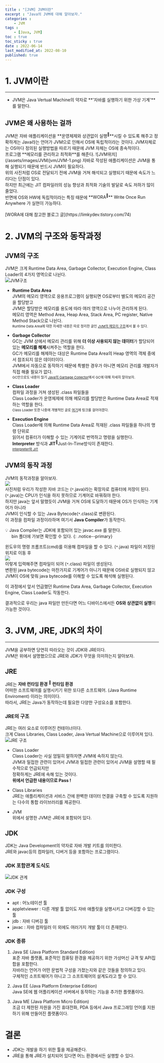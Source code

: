 ```yaml
---
title : "[JVM] JVM이란"
excerpt : "Java의 JVM에 대해 알아보자."
categories : 
    - JVM
tags :
    - [Java, JVM]
toc : true
toc_sticky : true
date : 2022-06-14
last_modified_at: 2022-08-10
published: true
---
```


# 1. JVM이란 
---
- JVM은 Java Vertual Machine의 약자로 **'자바를 실행하기 위한 가상 기계'**를 말한다.<br>

## JVM은 왜 사용하는 걸까
<span class="tooltip">
    JVM은 자바 애플리케이션을 <span class="h-text-y">**운영체제와 상관없이 실행<sup>💬</sup>**</span>시킬 수 있도록 해주고
    <span class="tooltip-text">
        정확하게는 Java라는 언어가 JVM으로 인해서 OS에 독립적이라는 것이다.
        JVM자체로는 OS마다 정의된 실행방법을 따르기 때문에 JVM 자체는 OS에 종속적이다.
    </span>
</span><br>
프로그램 **메모리를 관리하고 최적화**를 해준다.  
![JVM위치](/assets/images/JVM/jvm/JVM-1.png)  
자바로 작성된 애플리케이션은 JVM을 통해 실행되기 때문에 반드시 JVM이 필요하다.<br>
위의 사진처럼 OS로 전달되기 전에 JVM을 거쳐 해석되고 실행되기 때문에 속도가 느리다는 단점이 있다.<br>
하지만 최근에는 JIT 컴파일러의 성능 향상과 최적화 기술의 발달로 속도 저하가 많이 줄었다.<br>
반면에 OS와 HW에 독립적이라는 특징 때문에 
<span class="tooltip h-text-y">
    **WORA<sup>💬</sup>**
    <span class="tooltip-text">
        Write Once Run Anywhere
    </span>
</span>가 실현이 가능하다.<br><br>
[WORA에 대해 참고한 블로그 글](https://limkydev.tistory.com/74)

<div class='next-line'></div>

# 2. JVM의 구조와 동작과정
## JVM의 구조
JVM은 크게 <span class="h-text-p">Runtime Data Area</span>,
<span class="h-text-p">Garbage Collector</span>,
<span class="h-text-p">Execution Engine</span>,
<span class="h-text-p">Class Loader</span>의 4가지 영역으로 나뉜다.  
![JVM구조](/assets/images/JVM/jvm/JVM-2.png)  
- **Runtime Data Area**  
JVM의 메모리 영역으로 응용프로그램이 실행되면 OS로부터 별도의 메모리 공간을 할당받고  
JVM은 할당받은 메모리를 용도에 따라 여러 영역으로 나누어 관리하게 된다.  
메모리 영역은 <span class="h-text-p">Method Area</span>,
<span class="h-text-p">Heap Area</span>,
<span class="h-text-p">Stack Area</span>, 
<span class="h-text-p">PC register</span>,
<span class="h-text-p">Native Method Stack</span>으로 나뉜다.   
<span style="font-size:11px">Runtime Data Area에 대한 자세한 내용은 따로 정리한 글인 [JVM의 메모리 구조](../JVM-memory)에서 볼 수 있다.</span>   

- **Garbage Collector**  
GC는 JVM 상에서 메모리 관리를 위해 **더 이상 사용되지 않는 데이터**가 할당되어 있는 **메모리를 해제**시켜주는 역할을 한다.  
GC가 메모리를 해제하는 대상은 Runtime Data Area의 Heap 영역의 객체 중에서 참조되지 않은 데이터이다.  
JVM에서 자동으로 동작하기 때문에 특별한 경우가 아니면 메모리 관리를 개발자가 직접 해줄 필요가 없다.  
<span style="font-size:11px">GC만으로도 내용이 많기 [Java의 Garbage Collector](../JVM-gc)에서 GC에 대해 자세히 알아보자.</span>  

- **Class Loader**  
<span class="h-text-y">컴파일 과정</span>을 거쳐 생성된 .class 파일들을  
Class Loader가 운영체제에 의해 메모리를 할당받은 Runtime Data Area로 적재하는 역할을 한다.  
<span style="font-size:11px">Class Loader 또한 나중에 개별적인 글로 [여기](#)에 링크를 걸어야겠다.</span>  

- **Execution Engine**  
Class Loader에 의해 Runtime Data Area로 적재된 .class 파일들을 하나의 명령 단위로  
읽어서 컴퓨터가 이해할 수 있는 기계어로 번역하고 명령을 실행한다.  
**Interpreter** 방식과 <span class="tooltip">**JIT**<sup>💬</sup><span class="tooltip-text">Just-In-Time</span></span>방식이 존재한다.   
<span style="font-size:11px">[Interpreter와 JIT](#)</span>   

## JVM의 동작 과정
JVM의 동작과정을 알아보자.  
![](/assets/images/JVM/jvm/JVM-3.png)  
사진처럼 우리가 작성한 자바 코드는 <span class="h-text-p">(`*`.java)</span>라는 확장자로 컴퓨터에 저장이 된다.   
<span class="h-text-p">(`*`.java)</span>는 CPU가 인식을 하지 못하므로 기계어로 바꿔줘야 한다.  
하지만 java는 앞서 말했듯이 JVM을 거쳐 OS에 도달하기 때문에 OS가 인식하는 기계어가 아니라  
JVM이 인식할 수 있는 Java Bytecode<span class="h-text-p">(`*`.class)</span>로 변환된다.  
이 과정을 컴파일 과정이라하며 여기서 **Java Compiler**가 동작한다.

💡 Java Compiler는 JDK에 포함되어 있는 javac.exe 를 말한다.  
&emsp;&ensp;bin 폴더에 가보면 확인할 수 있다.
{: .notice--primary} 

윈도우의 명령 프롬프트(cmd)를 이용해 컴파일을 할 수 있다.
<span class="h-text-p">(`*`.java)</span> 파일이 저장된 위치로 이동 후  
![](/assets/images/JVM/jvm/JVM-4.png)  
이렇게 입력해주면 컴파일이 되어 <span class="h-text-p">(`*`.class)</span> 파일이 생성된다.  
변환된 java bytecode는 마찬가지로 기계어가 아니기 때문에 OS바로 실행되지 않고  
JVM이 OS에 맞춰 java bytecode를 이해할 수 있도록 해석해 실행된다. 
  
이 과정에서 앞서 언급했던 <span class="h-text-p">Runtime Data Area</span>,
<span class="h-text-p">Garbage Collector</span>,
<span class="h-text-p">Execution Engine</span>,
<span class="h-text-p">Class Loader</span>도 작동한다.  

결과적으로 우리는 java 파일만 만든다면 어느 디바이스에서든 **OS와 상관없이 실행**이 가능한 것이다.  

<div class='next-line'></div>

# 3. JVM, JRE, JDK의 차이
---
JVM을 공부하면 당연히 따라오는 것이 <span class="h-text-y">JDK</span>와 <span class="h-text-y">JRE</span>이다.  
JVM은 위에서 설명했으므로 JRE와 JDK가 무엇을 의미하는지 알아보자. 

## JRE  
JRE는
<span class="tooltip h-text-y">
    **자바 런타임 환경**
    <sup>💬</sup>
    <span class="tooltip-text">
        **런타임 환경**<br>
        어떠한 소프트웨어를 실행시키기 위한 또다른 소프트웨어.
    </span>
</span>(Java Runtime Enviroment) 이라는 의미이다.    
따라서, JRE는 Java가 동작하는데 필요한 다양한 구성요소를 포함한다.  
  
### JRE의 구조
JRE는 여러 요소로 이루어진 컨테이너이다.  
크게 
<span class="h-text-p">Class Libraries</span>,
<span class="h-text-p">Class Loader</span>,
<span class="h-text-p">Java Vertual Machine</span>으로 이루어져 있다.  
![JRE 구조](/assets/images/JVM/jvm/JVM-5.png)  

- Class Loader  
Class Loader는 사실 엄밀히 말하자면 JVM에 속하지 않는다.  
JVM과 밀접한 관련이 있어서 JVM과 밀접한 관련이 있어서 JVM을 설명할 때 필수적으로 언급되지만  
정확하게는 JRE에 속해 있는 것이다.  
**위에서 언급한 내용이므로 Pass !**  
  
- Class Libraries  
JRE는 애플리케이션과 서비스 간에 완벽한 데이터 연결을 구축할 수 있도록 지원하는 다수의 통합 라이브러리를 제공한다.  
  
- JVM   
위에서 설명한 JVM은 JRE에 포함되어 있다.  


## JDK
JDK는 Java Development의 약자로 자바 개발 키트를 의미한다.  
JRE와 javac등의 컴파일러, 디버거 등을 포함하는 프로그램이다.
  
### JDK 포함관계 도식도
![JDK 관계](/assets/images/JVM/jvm/JVM-6.png)  

### JDK 구성
- apt : 어노테이션 툴
- appletviewer : 다른 개발 툴 없이도 자바 애플릿을 실행시키고 디버깅할 수 있는 툴
- jdb : 자바 디버깅 툴
- javac : 자바 컴파일러
이 외에도 여러가지 개발 툴이 더 존재한다.

### JDK 종류
1. <span class="h-text-p">Java SE (Java Platform Standard Edition)</span>  
표준 자바 플랫폼, 표준적인 컴퓨팅 환경을 제공하기 위한 가상머신 규격 및 API집합을 포함한다.  
자바라는 언어가 어떤 문법적 구성을 가졌는지와 같은 것들을 정의하고 있다.  
구체적인 소프트웨어가 아니고 그 소프트웨어의 설계도라고 할 수 있다.  

2. <span class="h-text-p">Java EE (Java Platform Enterprise Edition)</span>  
Java SE에 웹 어플리케이션 서버에서 동작하는 기능을 추가한 플랫폼이다.

3. <span class="h-text-p">Java ME (Java Platform Micro Edition)</span>  
조금 더 제한된 자원을 가진 휴대전화, PDA 등에서 Java 프로그래밍 언어를 지원하기 위해 만들어진 플랫폼이다.



# 결론
- JDK는 개발을 하기 위한 툴을 제공해준다.
- JRE을 통해 JRE가 설치되어 있다면 어느 환경에서든 실행할 수 있다.